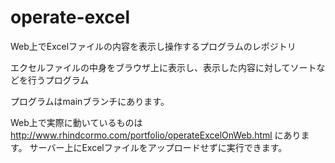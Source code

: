 # operate-excel
Web上でExcelファイルの内容を表示し操作するプログラムのレポジトリ

エクセルファイルの中身をブラウザ上に表示し、表示した内容に対してソートなどを行うプログラム

プログラムはmainブランチにあります。

Web上で実際に動いているものは http://www.rhindcormo.com/portfolio/operateExcelOnWeb.html にあります。
サーバー上にExcelファイルをアップロードせずに実行できます。
